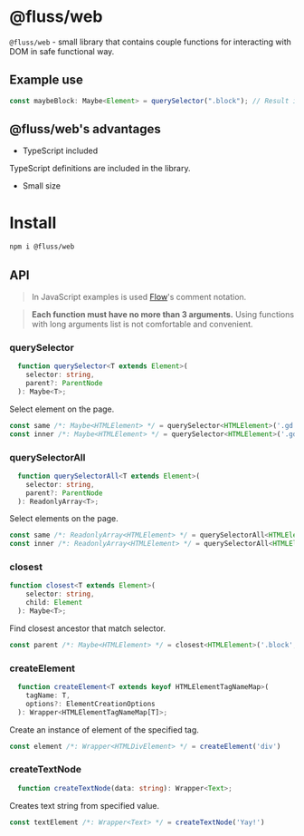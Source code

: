 # @fluss/web

`@fluss/web` - small library that contains couple functions for interacting with DOM in safe functional way.

## Example use

```typescript
const maybeBlock: Maybe<Element> = querySelector(".block"); // Result is wrapped in `Maybe` because `document.querySelector` may return null if element doesn't exist on the page.
```

## @fluss/web's advantages

- TypeScript included

TypeScript definitions are included in the library.

- Small size

# Install

```sh
npm i @fluss/web
```

## API

> In JavaScript examples is used [Flow](https://flow.org)'s comment notation.

> **Each function must have no more than 3 arguments.**
> Using functions with long arguments list is not comfortable and convenient.

### querySelector

```typescript
  function querySelector<T extends Element>(
    selector: string,
    parent?: ParentNode
  ): Maybe<T>;
```

Select element on the page.

```javascript
const same /*: Maybe<HTMLElement> */ = querySelector<HTMLElement>('.gd'); // search inside whole document
const inner /*: Maybe<HTMLElement> */ = querySelector<HTMLElement>('.gd', same); // search inside same
```

### querySelectorAll

```typescript
  function querySelectorAll<T extends Element>(
    selector: string,
    parent?: ParentNode
  ): ReadonlyArray<T>;
```

Select elements on the page.

```javascript
const same /*: ReadonlyArray<HTMLElement> */ = querySelectorAll<HTMLElement>('.gd'); // search inside whole document
const inner /*: ReadonlyArray<HTMLElement> */ = querySelectorAll<HTMLElement>('.gd', someElement); // search inside someElement
```

### closest

```typescript
function closest<T extends Element>(
    selector: string,
    child: Element
  ): Maybe<T>;
```

Find closest ancestor that match selector.

```javascript
const parent /*: Maybe<HTMLElement> */ = closest<HTMLElement>('.block', childElement)
```

### createElement

```typescript
  function createElement<T extends keyof HTMLElementTagNameMap>(
    tagName: T,
    options?: ElementCreationOptions
  ): Wrapper<HTMLElementTagNameMap[T]>;
```

Create an instance of element of the specified tag.

```javascript
const element /*: Wrapper<HTMLDivElement> */ = createElement('div')
```

### createTextNode

```typescript
  function createTextNode(data: string): Wrapper<Text>;
```

Creates text string from specified value.

```javascript
const textElement /*: Wrapper<Text> */ = createTextNode('Yay!')
```
